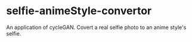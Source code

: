 # selfie-animeStyle-convertor
An application of cycleGAN. Covert a real selfie photo to an anime style's selfie.
